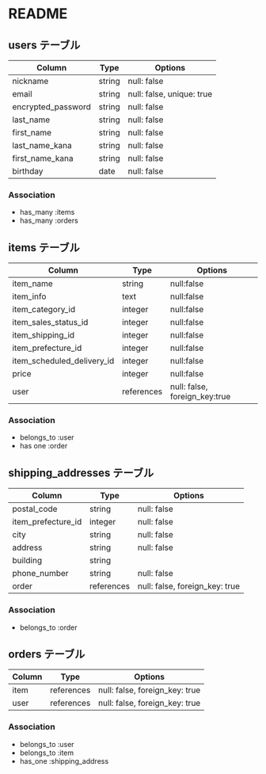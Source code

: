 # README

## users テーブル

| Column             | Type   | Options                   |
| ------------------ | ------ | ------------------------- |
| nickname           | string | null: false               |   
| email              | string | null: false, unique: true |
| encrypted_password | string | null: false               |  
| last_name          | string | null: false               |
| first_name         | string | null: false               |
| last_name_kana     | string | null: false               |
| first_name_kana    | string | null: false               |
| birthday           | date   | null: false               |

### Association

- has_many :items
- has_many :orders


## items テーブル

| Column                     | Type       |Options                        |
| ----------                 | ---------- |------------------------------ |
| item_name                  | string     | null:false                    |
| item_info                  | text       | null:false                    |
| item_category_id           | integer    | null:false                    |
| item_sales_status_id       | integer    | null:false                    |
| item_shipping_id           | integer    | null:false                    |
| item_prefecture_id         | integer    | null:false                    |
| item_scheduled_delivery_id | integer    | null:false                    |
| price                      | integer    | null:false                    |
| user                       | references | null: false, foreign_key:true |

### Association

- belongs_to :user
- has one :order



## shipping_addresses テーブル

| Column             | Type       | Options                        |
| -------            | ---------- | ------------------------------ |
| postal_code        | string     | null: false                    |
| item_prefecture_id | integer    | null: false                    |
| city               | string     | null: false                    |
| address            | string     | null: false                    |
| building           | string     |                                |
| phone_number       | string     | null: false                    |
| order              | references | null: false, foreign_key: true |

### Association


- belongs_to :order


## orders テーブル

| Column        | Type       | Options                        |
| -------       | ---------- | ------------------------------ |
| item          | references | null: false, foreign_key: true |
| user          | references | null: false, foreign_key: true |

### Association

- belongs_to :user
- belongs_to :item
- has_one    :shipping_address 
